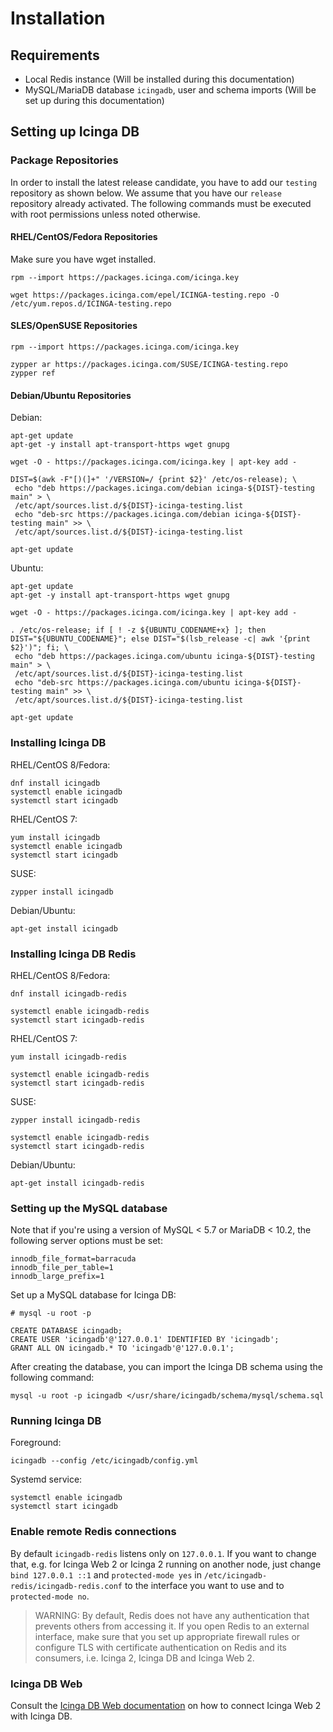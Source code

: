 # Installation <a id="installation"></a>

## Requirements <a id="installation-requirements"></a>

* Local Redis instance (Will be installed during this documentation)
* MySQL/MariaDB database `icingadb`, user and schema imports (Will be set up during this documentation)

## Setting up Icinga DB <a id="setting-up-icingadb"></a>

### Package Repositories <a id="package-repositories"></a>

In order to install the latest release candidate, you have to add our `testing` repository as shown below. We assume
that you have our `release` repository already activated. The following commands must be executed with root permissions
unless noted otherwise.

#### RHEL/CentOS/Fedora Repositories <a id="package-repositories-rhel-centos"></a>

Make sure you have wget installed.

```
rpm --import https://packages.icinga.com/icinga.key

wget https://packages.icinga.com/epel/ICINGA-testing.repo -O /etc/yum.repos.d/ICINGA-testing.repo
```

#### SLES/OpenSUSE Repositories <a id="package-repositories-sles-opensuse"></a>

```
rpm --import https://packages.icinga.com/icinga.key

zypper ar https://packages.icinga.com/SUSE/ICINGA-testing.repo
zypper ref
```

#### Debian/Ubuntu Repositories <a id="package-repositories-debian-ubuntu"></a>

Debian:

```
apt-get update
apt-get -y install apt-transport-https wget gnupg

wget -O - https://packages.icinga.com/icinga.key | apt-key add -

DIST=$(awk -F"[)(]+" '/VERSION=/ {print $2}' /etc/os-release); \
 echo "deb https://packages.icinga.com/debian icinga-${DIST}-testing main" > \
 /etc/apt/sources.list.d/${DIST}-icinga-testing.list
 echo "deb-src https://packages.icinga.com/debian icinga-${DIST}-testing main" >> \
 /etc/apt/sources.list.d/${DIST}-icinga-testing.list

apt-get update
```

Ubuntu:

```
apt-get update
apt-get -y install apt-transport-https wget gnupg

wget -O - https://packages.icinga.com/icinga.key | apt-key add -

. /etc/os-release; if [ ! -z ${UBUNTU_CODENAME+x} ]; then DIST="${UBUNTU_CODENAME}"; else DIST="$(lsb_release -c| awk '{print $2}')"; fi; \
 echo "deb https://packages.icinga.com/ubuntu icinga-${DIST}-testing main" > \
 /etc/apt/sources.list.d/${DIST}-icinga-testing.list
 echo "deb-src https://packages.icinga.com/ubuntu icinga-${DIST}-testing main" >> \
 /etc/apt/sources.list.d/${DIST}-icinga-testing.list

apt-get update
```

### Installing Icinga DB <a id="installing-icingadb"></a>

RHEL/CentOS 8/Fedora:

```
dnf install icingadb
systemctl enable icingadb
systemctl start icingadb
```

RHEL/CentOS 7:

```
yum install icingadb
systemctl enable icingadb
systemctl start icingadb
```

SUSE:

```
zypper install icingadb
```

Debian/Ubuntu:

```
apt-get install icingadb
```

### Installing Icinga DB Redis <a id="configuring-icingadb-mysql"></a>

RHEL/CentOS 8/Fedora:

```
dnf install icingadb-redis

systemctl enable icingadb-redis
systemctl start icingadb-redis
```

RHEL/CentOS 7:

```
yum install icingadb-redis

systemctl enable icingadb-redis
systemctl start icingadb-redis
```

SUSE:

```
zypper install icingadb-redis

systemctl enable icingadb-redis
systemctl start icingadb-redis
```

Debian/Ubuntu:

```
apt-get install icingadb-redis
```

### Setting up the MySQL database <a id="setting-up-mysql-db"></a>

Note that if you're using a version of MySQL < 5.7 or MariaDB < 10.2, the following server options must be set:

```
innodb_file_format=barracuda
innodb_file_per_table=1
innodb_large_prefix=1
```

Set up a MySQL database for Icinga DB:

```
# mysql -u root -p

CREATE DATABASE icingadb;
CREATE USER 'icingadb'@'127.0.0.1' IDENTIFIED BY 'icingadb';
GRANT ALL ON icingadb.* TO 'icingadb'@'127.0.0.1';
```

After creating the database, you can import the Icinga DB schema using the following command:

```
mysql -u root -p icingadb </usr/share/icingadb/schema/mysql/schema.sql
```

### Running Icinga DB <a id="running-icingadb"></a>

Foreground:

```
icingadb --config /etc/icingadb/config.yml
```

Systemd service:

```
systemctl enable icingadb
systemctl start icingadb
```

### Enable remote Redis connections <a id="remote-redis"></a>

By default `icingadb-redis` listens only on `127.0.0.1`. If you want to change that, e.g. for Icinga Web 2 or Icinga 2
running on another node, just change `bind 127.0.0.1 ::1` and `protected-mode yes`
in `/etc/icingadb-redis/icingadb-redis.conf` to the interface you want to use and to `protected-mode no`.

> WARNING: By default, Redis does not have any authentication that prevents others from accessing it.
> If you open Redis to an external interface, make sure that you set up appropriate firewall rules or configure TLS
> with certificate authentication on Redis and its consumers, i.e. Icinga 2, Icinga DB and Icinga Web 2.

### Icinga DB Web

Consult the [Icinga DB Web documentation](https://icinga.com/docs/icingadb/latest/icingadb-web/doc/02-Installation/) on
how to connect Icinga Web 2 with Icinga DB.
